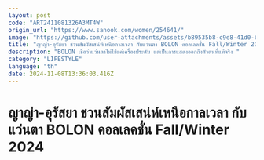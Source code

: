 ```yaml
---
layout: post
code: "ART2411081326A3MT4W"
origin_url: "https://www.sanook.com/women/254641/"
image: "https://github.com/user-attachments/assets/b89535b8-c9e8-41d0-b1f3-dd5b1e1a73eb"
title: "ญาญ่า-อุรัสยา ชวนสัมผัสเสน่ห์เหนือกาลเวลา กับแว่นตา BOLON คอลเลคชั่น Fall/Winter 2024"
description: "BOLON เชื่อว่าแว่นตาไม่ใช่แค่เครื่องประดับ แต่เป็นการแสดงออกถึงตัวตนที่แท้จริง "
category: "LIFESTYLE"
language: "th"
date: 2024-11-08T13:36:03.416Z
---
```


# ญาญ่า-อุรัสยา ชวนสัมผัสเสน่ห์เหนือกาลเวลา กับแว่นตา BOLON คอลเลคชั่น Fall/Winter 2024
